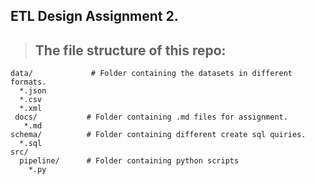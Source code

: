 ## ETL Design Assignment 2.

> ## The file structure of this repo:
```
data/             # Folder containing the datasets in different formats.
  *.json
  *.csv
  *.xml 
 docs/           # Folder containing .md files for assignment.      
   *.md
schema/          # Folder containing different create sql quiries.
  *.sql    
src/
  pipeline/      # Folder containing python scripts    
    *.py
```
